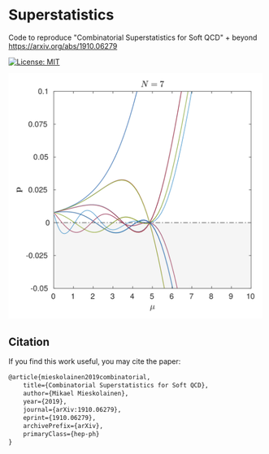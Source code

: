 # Superstatistics
Code to reproduce "Combinatorial Superstatistics for Soft QCD" + beyond
<br>
https://arxiv.org/abs/1910.06279

[![License: MIT](https://img.shields.io/badge/License-MIT-yellow.svg)](https://opensource.org/licenses/MIT)

<img width="500px" src="figs/maxoutentN7.png">

## Citation

If you find this work useful, you may cite the paper:
```
@article{mieskolainen2019combinatorial,
    title={Combinatorial Superstatistics for Soft QCD},
    author={Mikael Mieskolainen},
    year={2019},
    journal={arXiv:1910.06279},
    eprint={1910.06279},
    archivePrefix={arXiv},
    primaryClass={hep-ph}
}
```
